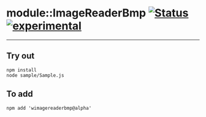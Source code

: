 
# module::ImageReaderBmp  [![Status](https://github.com/Wandalen/wImageReaderBmp/workflows/Test/badge.svg)](https://github.com/Wandalen/wImageReaderBmp/actions?query=workflow%3ATest) [![experimental](https://img.shields.io/badge/stability-experimental-orange.svg)](https://github.com/emersion/stability-badges#experimental)

___

## Try out
```
npm install
node sample/Sample.js
```

## To add
```
npm add 'wimagereaderbmp@alpha'
```


